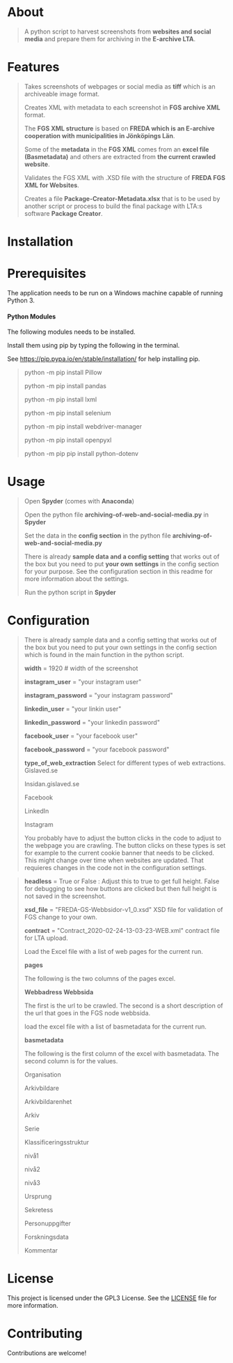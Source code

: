 # About
> A python script to harvest screenshots from **websites and social media** and prepare them for archiving in the **E-archive LTA**.
> 
# Features
>Takes screenshots of webpages or social media as **tiff** which is an archiveable image format.
>
>Creates XML with metadata to each screenshot in **FGS archive XML** format.
>
>The **FGS XML structure** is based on **FREDA which is an E-archive cooperation with municipalities in Jönköpings Län**.
>
>Some of the **metadata** in the **FGS XML** comes from an **excel file (Basmetadata)** and others are extracted from **the current crawled website**.
>
>Validates the FGS XML with .XSD file with the structure of **FREDA FGS XML for Websites**.
>
>Creates a file **Package-Creator-Metadata.xlsx** that is to be used by another script or process to build the final package with LTA:s software **Package Creator**.
>
# Installation


# Prerequisites
The application needs to be run on a Windows machine capable of running Python 3.
 

#### Python Modules
The following modules needs to be installed.
 
Install them using pip by typing the following in the terminal.
 
See https://pip.pypa.io/en/stable/installation/ for help installing pip.
 
>python -m pip install Pillow
>
>python -m pip install pandas
>
>python -m pip install lxml
>
>python -m pip install selenium
>
>python -m pip install webdriver-manager
>
>python -m pip install openpyxl
>
>python -m pip pip install python-dotenv

# Usage
>Open **Spyder** (comes with **Anaconda**)
>
>Open the python file **archiving-of-web-and-social-media.py** in **Spyder**
>
>Set the data in the **config section** in the python file **archiving-of-web-and-social-media.py**
>
>There is already **sample data and a config setting** that works out of the box
>but you need to put **your own settings** in the config section for your purpose.
>See the configuration section in this readme for more information about the settings.
>
>Run the python script in **Spyder**
>
# Configuration
>There is already sample data and a config setting that works out of the box but you need to put your own settings in the config section which is found in the main function in the python script.
>
>**width** = 1920 # width of the screenshot
>
>**instagram_user** = "your instagram user"
>
>**instagram_password** = "your instagram password"
>
>**linkedin_user** = "your linkin user"
>
>**linkedin_password** = "your linkedin password"
>
>**facebook_user** = "your facebook user"
>
>**facebook_password** = "your facebook password"
>
>**type_of_web_extraction**  Select for different types of web extractions.
>Gislaved.se   
>
>Insidan.gislaved.se
>
>Facebook
>
>LinkedIn
>
>Instagram
>
>You probably have to adjust the button clicks in the code to adjust to the webpage you are crawling.
>The button clicks on these types is set for example to the current cookie banner that needs to be clicked. This might change over time when websites are updated. That requieres changes in the code not in the configuration settings.
>

>
>**headless** = True or False : Adjust this to true to get full height. False for debugging to see how buttons are clicked but then full height is not saved in the screenshot.
>
>**xsd_file** = "FREDA-GS-Webbsidor-v1_0.xsd" XSD file for validation of FGS change to your own.
>
>**contract** = "Contract_2020-02-24-13-03-23-WEB.xml" contract file for LTA upload.
>
>Load the Excel file with a list of web pages for the current run.
>
>**pages**
>
>The following is the two columns of the pages excel.
>
>**Webbadress	Webbsida**
>
>The first is the url to be crawled.
>The second is a short description of the url that goes in the FGS node webbsida.
>
>load the excel file with a list of basmetadata for the  current run.
>
>**basmetadata**
>
>The following is the first column of the excel with basmetadata. The second column is for the values.
>
>
>Organisation
>
>Arkivbildare
>
>Arkivbildarenhet
>
>Arkiv
>
>Serie
>
>Klassificeringsstruktur
>
>nivå1
>
>nivå2
>
>nivå3
>
>Ursprung
>
>Sekretess
>
>Personuppgifter
>
>Forskningsdata
>
>Kommentar
 
# License
This project is licensed under the GPL3 License. See the [LICENSE](LICENSE.txt) file for more information.  

# Contributing
Contributions are welcome! 


